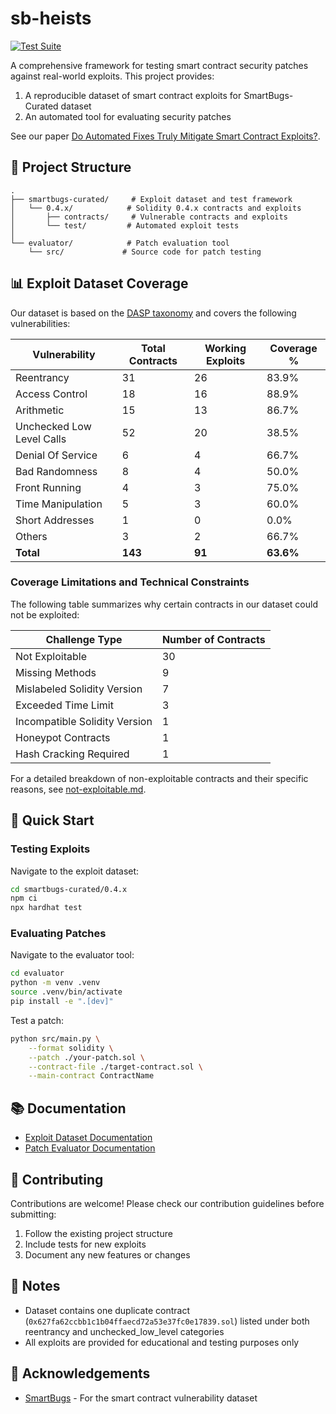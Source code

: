 # sb-heists

[![Test Suite](https://github.com/ASSERT-KTH/solidity-hack-labs/actions/workflows/ci.yml/badge.svg)](https://github.com/ASSERT-KTH/solidity-hack-labs/actions/workflows/ci.yml)

A comprehensive framework for testing smart contract security patches against real-world exploits. This project provides:
1. A reproducible dataset of smart contract exploits for SmartBugs-Curated dataset
2. An automated tool for evaluating security patches

See our paper [Do Automated Fixes Truly Mitigate Smart Contract Exploits?](TODO).

## 🎯 Project Structure

```
.
├── smartbugs-curated/     # Exploit dataset and test framework
│   └── 0.4.x/            # Solidity 0.4.x contracts and exploits
│       ├── contracts/     # Vulnerable contracts and exploits
│       └── test/         # Automated exploit tests
│
└── evaluator/            # Patch evaluation tool
    └── src/             # Source code for patch testing
```

## 📊 Exploit Dataset Coverage

Our dataset is based on the [DASP taxonomy](https://dasp.co/) and covers the following vulnerabilities:

| Vulnerability            | Total Contracts | Working Exploits | Coverage % |
|--------------------------|-----------------|------------------|------------|
| Reentrancy               | 31              | 26              | 83.9%      |
| Access Control           | 18              | 16              | 88.9%      |
| Arithmetic               | 15              | 13              | 86.7%      |
| Unchecked Low Level Calls| 52              | 20              | 38.5%      |
| Denial Of Service        | 6               | 4               | 66.7%      |
| Bad Randomness           | 8               | 4               | 50.0%      |
| Front Running            | 4               | 3               | 75.0%      |
| Time Manipulation        | 5               | 3               | 60.0%      |
| Short Addresses          | 1               | 0               | 0.0%       |
| Others                   | 3               | 2               | 66.7%      |
| **Total**                | **143**         | **91**          | **63.6%**  |

### Coverage Limitations and Technical Constraints

The following table summarizes why certain contracts in our dataset could not be exploited:

| Challenge Type              | Number of Contracts |
|----------------------------|-------------------|
| Not Exploitable            | 30                |
| Missing Methods            | 9                 |
| Mislabeled Solidity Version| 7                 |
| Exceeded Time Limit        | 3                 |
| Incompatible Solidity Version| 1               |
| Honeypot Contracts         | 1                 |
| Hash Cracking Required     | 1                 |

For a detailed breakdown of non-exploitable contracts and their specific reasons, see [not-exploitable.md](./not-exploitable.md).

## 🚀 Quick Start

### Testing Exploits
Navigate to the exploit dataset:
```bash
cd smartbugs-curated/0.4.x
npm ci
npx hardhat test
```

### Evaluating Patches
Navigate to the evaluator tool:
```bash
cd evaluator
python -m venv .venv
source .venv/bin/activate
pip install -e ".[dev]"
```

Test a patch:
```bash
python src/main.py \
    --format solidity \
    --patch ./your-patch.sol \
    --contract-file ./target-contract.sol \
    --main-contract ContractName
```

## 📚 Documentation

- [Exploit Dataset Documentation](./smartbugs-curated/0.4.x/README.md)
- [Patch Evaluator Documentation](./evaluator/README.md)

## 🤝 Contributing

Contributions are welcome! Please check our contribution guidelines before submitting:
1. Follow the existing project structure
2. Include tests for new exploits
3. Document any new features or changes

## 📝 Notes

- Dataset contains one duplicate contract (`0x627fa62ccbb1c1b04ffaecd72a53e37fc0e17839.sol`) listed under both reentrancy and unchecked_low_level categories
- All exploits are provided for educational and testing purposes only

## 🙏 Acknowledgements

- [SmartBugs](https://github.com/smartbugs) - For the smart contract vulnerability dataset
